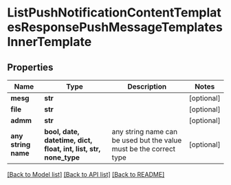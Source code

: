 # ListPushNotificationContentTemplatesResponsePushMessageTemplatesInnerTemplate


## Properties
Name | Type | Description | Notes
------------ | ------------- | ------------- | -------------
**mesg** | **str** |  | [optional] 
**file** | **str** |  | [optional] 
**admm** | **str** |  | [optional] 
**any string name** | **bool, date, datetime, dict, float, int, list, str, none_type** | any string name can be used but the value must be the correct type | [optional]

[[Back to Model list]](../README.md#documentation-for-models) [[Back to API list]](../README.md#documentation-for-api-endpoints) [[Back to README]](../README.md)


